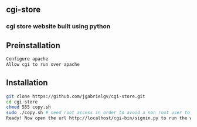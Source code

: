 ## cgi-store
### cgi store website built using python

## Preinstallation
```bash
Configure apache
Allow cgi to run over apache
```

## Installation
```bash
git clone https://github.com/jgabrielgv/cgi-store.git
cd cgi-store
chmod 555 copy.sh
sudo ./copy.sh # need root access in order to avoid a non root user to remove the files
Ready! Now open the url http://localhost/cgi-bin/signin.py to run the website
```
